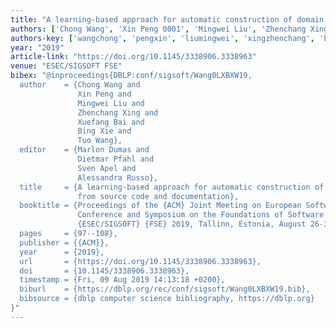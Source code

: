 ```yaml
---
title: "A learning-based approach for automatic construction of domain glossary from source code and documentation"
authors: ['Chong Wang', 'Xin Peng 0001', 'Mingwei Liu', 'Zhenchang Xing', 'Xuefang Bai', 'Bing Xie', 'Tuo Wang']
authors-key: ['wangchong', 'pengxin', 'liumingwei', 'xingzhenchang', 'baixuefang', 'xiebing', 'wangtuo']
year: "2019"
article-link: "https://doi.org/10.1145/3338906.3338963"
venue: "ESEC/SIGSOFT FSE"
bibex: "@inproceedings{DBLP:conf/sigsoft/Wang0LXBXW19,
  author    = {Chong Wang and
               Xin Peng and
               Mingwei Liu and
               Zhenchang Xing and
               Xuefang Bai and
               Bing Xie and
               Tuo Wang},
  editor    = {Marlon Dumas and
               Dietmar Pfahl and
               Sven Apel and
               Alessandra Russo},
  title     = {A learning-based approach for automatic construction of domain glossary
               from source code and documentation},
  booktitle = {Proceedings of the {ACM} Joint Meeting on European Software Engineering
               Conference and Symposium on the Foundations of Software Engineering,
               {ESEC/SIGSOFT} {FSE} 2019, Tallinn, Estonia, August 26-30, 2019},
  pages     = {97--108},
  publisher = {{ACM}},
  year      = {2019},
  url       = {https://doi.org/10.1145/3338906.3338963},
  doi       = {10.1145/3338906.3338963},
  timestamp = {Fri, 09 Aug 2019 14:13:18 +0200},
  biburl    = {https://dblp.org/rec/conf/sigsoft/Wang0LXBXW19.bib},
  bibsource = {dblp computer science bibliography, https://dblp.org}
}"
---
```

